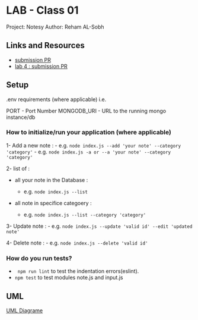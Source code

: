 # LAB - Class 01
Project: Notesy
Author: Reham AL-Sobh

## Links and Resources

- [submission PR](https://github.com/Reham-401-advanced-javascript/notes/pull/2)
- [lab 4 : submission PR ](https://github.com/Reham-401-advanced-javascript/notes/pull/2)


## Setup
.env requirements (where applicable)
i.e.

PORT - Port Number
MONGODB_URI - URL to the running mongo instance/db

### How to initialize/run your application (where applicable)

 1- Add a new note :
    - e.g. `node index.js --add 'your note' --category 'category'`
    - e.g. `node index.js -a or --a 'your note' --category 'category'`
     
 2- list of :
 
 * all your note in the Database :
    - e.g. `node index.js --list`

 * all note in specifice categoery :
    - e.g. `node index.js --list --category 'category'`

 3-  Update note :
    - e.g. `node index.js --update 'valid id' --edit 'updated note' `

 4- Delete  note :
    - e.g. `node index.js --delete 'valid id' `


### How do you run tests?

- ` npm run lint` to test the indentation errors(eslint).
- ` npm test ` to test  modules note.js and input.js

## UML

[UML Diagrame ](assest/IMG_20200518_093054.jpg)
